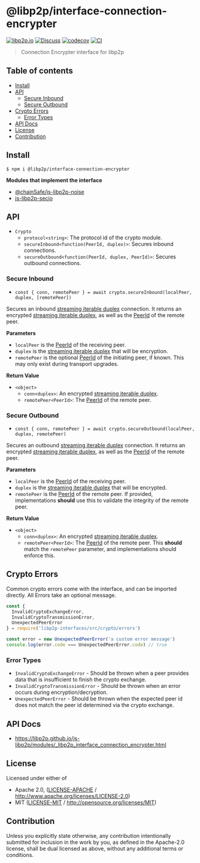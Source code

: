 # @libp2p/interface-connection-encrypter <!-- omit in toc -->

[![libp2p.io](https://img.shields.io/badge/project-libp2p-yellow.svg?style=flat-square)](http://libp2p.io/)
[![Discuss](https://img.shields.io/discourse/https/discuss.libp2p.io/posts.svg?style=flat-square)](https://discuss.libp2p.io)
[![codecov](https://img.shields.io/codecov/c/github/libp2p/js-libp2p.svg?style=flat-square)](https://codecov.io/gh/libp2p/js-libp2p)
[![CI](https://img.shields.io/github/actions/workflow/status/libp2p/js-libp2p/main.yml?branch=master\&style=flat-square)](https://github.com/libp2p/js-libp2p/actions/workflows/main.yml?query=branch%3Amaster)

> Connection Encrypter interface for libp2p

## Table of contents <!-- omit in toc -->

- [Install](#install)
- [API](#api)
  - [Secure Inbound](#secure-inbound)
  - [Secure Outbound](#secure-outbound)
- [Crypto Errors](#crypto-errors)
  - [Error Types](#error-types)
- [API Docs](#api-docs)
- [License](#license)
- [Contribution](#contribution)

## Install

```console
$ npm i @libp2p/interface-connection-encrypter
```

**Modules that implement the interface**

- [@chainSafe/js-libp2p-noise](https://github.com/ChainSafe/js-libp2p-noise)
- [js-libp2p-secio](https://github.com/NodeFactoryIo/js-libp2p-secio)

## API

- `Crypto`
  - `protocol<string>`: The protocol id of the crypto module.
  - `secureInbound<function(PeerId, duplex)>`: Secures inbound connections.
  - `secureOutbound<function(PeerId, duplex, PeerId)>`: Secures outbound connections.

### Secure Inbound

- `const { conn, remotePeer } = await crypto.secureInbound(localPeer, duplex, [remotePeer])`

Secures an inbound [streaming iterable duplex][iterable-duplex] connection. It returns an encrypted [streaming iterable duplex][iterable-duplex], as well as the [PeerId][peer-id] of the remote peer.

**Parameters**

- `localPeer` is the [PeerId][peer-id] of the receiving peer.
- `duplex` is the [streaming iterable duplex][iterable-duplex] that will be encryption.
- `remotePeer` is the optional [PeerId][peer-id] of the initiating peer, if known. This may only exist during transport upgrades.

**Return Value**

- `<object>`
  - `conn<duplex>`: An encrypted [streaming iterable duplex][iterable-duplex].
  - `remotePeer<PeerId>`: The [PeerId][peer-id] of the remote peer.

### Secure Outbound

- `const { conn, remotePeer } = await crypto.secureOutbound(localPeer, duplex, remotePeer)`

Secures an outbound [streaming iterable duplex][iterable-duplex] connection. It returns an encrypted [streaming iterable duplex][iterable-duplex], as well as the [PeerId][peer-id] of the remote peer.

**Parameters**

- `localPeer` is the [PeerId][peer-id] of the receiving peer.
- `duplex` is the [streaming iterable duplex][iterable-duplex] that will be encrypted.
- `remotePeer` is the [PeerId][peer-id] of the remote peer. If provided, implementations **should** use this to validate the integrity of the remote peer.

**Return Value**

- `<object>`
  - `conn<duplex>`: An encrypted [streaming iterable duplex][iterable-duplex].
  - `remotePeer<PeerId>`: The [PeerId][peer-id] of the remote peer. This **should** match the `remotePeer` parameter, and implementations should enforce this.

## Crypto Errors

Common crypto errors come with the interface, and can be imported directly. All Errors take an optional message.

```js
const {
  InvalidCryptoExchangeError,
  InvalidCryptoTransmissionError,
  UnexpectedPeerError
} = require('libp2p-interfaces/src/crypto/errors')

const error = new UnexpectedPeerError('a custom error message')
console.log(error.code === UnexpectedPeerError.code) // true
```

### Error Types

- `InvalidCryptoExchangeError` - Should be thrown when a peer provides data that is insufficient to finish the crypto exchange.
- `InvalidCryptoTransmissionError` - Should be thrown when an error occurs during encryption/decryption.
- `UnexpectedPeerError` - Should be thrown when the expected peer id does not match the peer id determined via the crypto exchange.

## API Docs

- <https://libp2p.github.io/js-libp2p/modules/_libp2p_interface_connection_encrypter.html>

## License

Licensed under either of

- Apache 2.0, ([LICENSE-APACHE](LICENSE-APACHE) / <http://www.apache.org/licenses/LICENSE-2.0>)
- MIT ([LICENSE-MIT](LICENSE-MIT) / <http://opensource.org/licenses/MIT>)

## Contribution

Unless you explicitly state otherwise, any contribution intentionally submitted for inclusion in the work by you, as defined in the Apache-2.0 license, shall be dual licensed as above, without any additional terms or conditions.

[peer-id]: https://github.com/libp2p/js-peer-id

[iterable-duplex]: https://gist.github.com/alanshaw/591dc7dd54e4f99338a347ef568d6ee9#duplex-it
